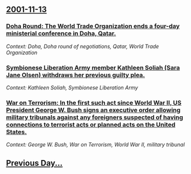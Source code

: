 ## [2001-11-13](/news/2001/11/13/index.md)

### [ Doha Round: The World Trade Organization ends a four-day ministerial conference in Doha, Qatar.](/news/2001/11/13/doha-round-the-world-trade-organization-ends-a-four-day-ministerial-conference-in-doha-qatar.md)
_Context: Doha, Doha round of negotiations, Qatar, World Trade Organization_

### [ Symbionese Liberation Army member Kathleen Soliah (Sara Jane Olsen) withdraws her previous guilty plea.](/news/2001/11/13/symbionese-liberation-army-member-kathleen-soliah-sara-jane-olsen-withdraws-her-previous-guilty-plea.md)
_Context: Kathleen Soliah, Symbionese Liberation Army_

### [ War on Terrorism: In the first such act since World War&nbsp;II, US President George W. Bush signs an executive order allowing military tribunals against any foreigners suspected of having connections to terrorist acts or planned acts on the United States.](/news/2001/11/13/war-on-terrorism-in-the-first-such-act-since-world-war-nbsp-ii-us-president-george-w-bush-signs-an-executive-order-allowing-military-tri.md)
_Context: George W. Bush, War on Terrorism, World War&nbsp;II, military tribunal_

## [Previous Day...](/news/2001/11/12/index.md)


